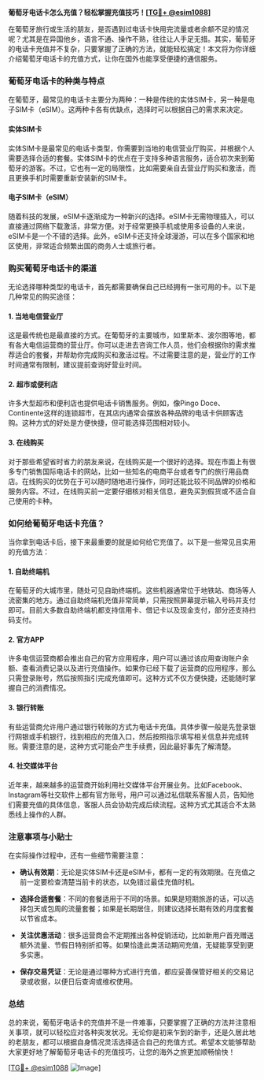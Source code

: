 **葡萄牙电话卡怎么充值？轻松掌握充值技巧！[[TG💪+ @esim1088](https://t.me/s/esim1088)]**

在葡萄牙旅行或生活的朋友，是否遇到过电话卡快用完流量或者余额不足的情况呢？尤其是在异国他乡，语言不通、操作不熟，往往让人手足无措。其实，葡萄牙的电话卡充值并不复杂，只要掌握了正确的方法，就能轻松搞定！本文将为你详细介绍葡萄牙电话卡的充值方式，让你在国外也能享受便捷的通信服务。

### 葡萄牙电话卡的种类与特点

在葡萄牙，最常见的电话卡主要分为两种：一种是传统的实体SIM卡，另一种是电子SIM卡（eSIM）。这两种卡各有优缺点，选择时可以根据自己的需求来决定。

#### 实体SIM卡

实体SIM卡是最常见的电话卡类型，你需要到当地的电信营业厅购买，并根据个人需要选择合适的套餐。实体SIM卡的优点在于支持多种语言服务，适合初次来到葡萄牙的游客。不过，它也有一定的局限性，比如需要亲自去营业厅购买和激活，而且更换手机时需要重新安装新的SIM卡。

#### 电子SIM卡（eSIM）

随着科技的发展，eSIM卡逐渐成为一种新兴的选择。eSIM卡无需物理插入，可以直接通过网络下载激活，非常方便。对于经常更换手机或使用多设备的人来说，eSIM卡是一个不错的选择。此外，eSIM卡还支持全球漫游，可以在多个国家和地区使用，非常适合频繁出国的商务人士或旅行者。

### 购买葡萄牙电话卡的渠道

无论选择哪种类型的电话卡，首先都需要确保自己已经拥有一张可用的卡。以下是几种常见的购买途径：

#### 1. 当地电信营业厅

这是最传统也是最直接的方式。在葡萄牙的主要城市，如里斯本、波尔图等地，都有各大电信运营商的营业厅。你可以走进去咨询工作人员，他们会根据你的需求推荐适合的套餐，并帮助你完成购买和激活过程。不过需要注意的是，营业厅的工作时间通常有限制，建议提前查询好营业时间。

#### 2. 超市或便利店

许多大型超市和便利店也提供电话卡销售服务。例如，像Pingo Doce、Continente这样的连锁超市，在其店内通常会摆放各种品牌的电话卡供顾客选购。这种方式的好处是方便快捷，但可能选择范围相对较小。

#### 3. 在线购买

对于那些希望省时省力的朋友来说，在线购买是一个很好的选择。现在市面上有很多专门销售国际电话卡的网站，比如一些知名的电商平台或者专门的旅行用品商店。在线购买的优势在于可以随时随地进行操作，同时还能比较不同品牌的价格和服务内容。不过，在线购买前一定要仔细核对相关信息，避免买到假货或不适合自己使用的卡种。

### 如何给葡萄牙电话卡充值？

当你拿到电话卡后，接下来最重要的就是如何给它充值了。以下是一些常见且实用的充值方法：

#### 1. 自助终端机

在葡萄牙的大城市里，随处可见自助终端机。这些机器通常位于地铁站、商场等人流密集的地方。通过自助终端机充值非常简单，只需按照屏幕提示输入号码并支付即可。目前大多数自助终端机都支持信用卡、借记卡以及现金支付，部分还支持扫码支付。

#### 2. 官方APP

许多电信运营商都会推出自己的官方应用程序，用户可以通过该应用查询账户余额、查看消费记录以及进行充值操作。如果你已经下载了运营商的应用程序，那么只需登录账号，然后按照指引完成充值即可。这种方式不仅方便快捷，还能随时掌握自己的消费情况。

#### 3. 银行转账

有些运营商允许用户通过银行转账的方式为电话卡充值。具体步骤一般是先登录银行网银或手机银行，找到相应的充值入口，然后按照指示填写相关信息并完成转账。需要注意的是，这种方式可能会产生手续费，因此最好事先了解清楚。

#### 4. 社交媒体平台

近年来，越来越多的运营商开始利用社交媒体平台开展业务。比如Facebook、Instagram等社交软件上都有官方账号，用户可以通过私信联系客服人员，告知他们需要充值的具体信息，客服人员会协助完成后续流程。这种方式尤其适合不太熟悉线上操作的人群。

### 注意事项与小贴士

在实际操作过程中，还有一些细节需要注意：

- **确认有效期**：无论是实体SIM卡还是eSIM卡，都有一定的有效期限。在充值之前一定要检查清楚当前卡的状态，以免错过最佳充值时机。
  
- **选择合适套餐**：不同的套餐适用于不同的场景。如果是短期旅游的话，可以选择包天或包周的流量套餐；如果是长期居住，则建议选择长期有效的月度套餐以节省成本。

- **关注优惠活动**：很多运营商会不定期推出各种促销活动，比如新用户首充赠送额外流量、节假日特别折扣等。如果恰逢此类活动期间充值，无疑能享受到更多实惠。

- **保存交易凭证**：无论是通过哪种方式进行充值，都应妥善保管好相关的交易记录或收据，以便日后查询或维权使用。

### 总结

总的来说，葡萄牙电话卡的充值并不是一件难事，只要掌握了正确的方法并注意相关事项，就可以轻松应对各种突发状况。无论你是初来乍到的新手，还是久居此地的老朋友，都可以根据自身情况灵活选择适合自己的充值方式。希望本文能够帮助大家更好地了解葡萄牙电话卡的充值技巧，让您的海外之旅更加顺畅愉快！

[[TG💪+ @esim1088](https://t.me/s/esim1088) ![Image](https://i.postimg.cc/4NQfJmqS/Snipaste-2025-05-13-00-14-12.png)]